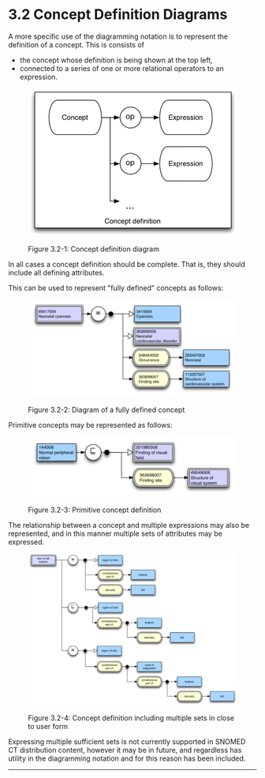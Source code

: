 # 3.2 Concept Definition Diagrams

A more specific use of the diagramming notation is to represent the definition of a concept. This is consists of 

  * the concept whose definition is being shown at the top left,
  * connected to a series of one or more relational operators to an expression.

<figure><img src="../images/29950795.png" alt="" title=""><figcaption><p>Figure 3.2-1: Concept definition diagram</p></figcaption></figure>

In all cases a concept definition should be complete. That is, they should include all defining attributes. 

This can be used to represent "fully defined" concepts as follows:

<figure><img src="../images/29950796.png" alt="" title=""><figcaption><p>Figure 3.2-2: Diagram of a fully defined concept</p></figcaption></figure>

Primitive concepts may be represented as follows:

<figure><img src="../images/29950797.png" alt="" title=""><figcaption><p>Figure 3.2-3: Primitive concept definition</p></figcaption></figure>

The relationship between a concept and multiple expressions may also be represented, and in this manner multiple sets of attributes may be expressed. 

<figure><img src="../images/29950794.png" alt="" title=""><figcaption><p>Figure 3.2-4: Concept definition including multiple sets in close to user form</p></figcaption></figure>

Expressing multiple sufficient sets is not currently supported in SNOMED CT distribution content, however it may be in future, and regardless has utility in the diagramming notation and for this reason has been included. 

* * *
